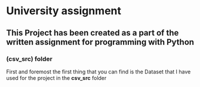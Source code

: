 # University assignment 

## This Project has been created as a part of the written assignment for programming with Python 

### (csv_src) folder
First and foremost the first thing that you can find is the Dataset that I have used for the project in the **csv_src** folder

